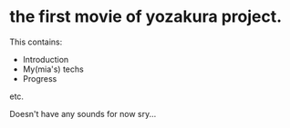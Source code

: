 # the first movie of yozakura project.

This contains:
  * Introduction
  * My(mia's) techs
  * Progress


etc.

Doesn't have any sounds for now sry...
